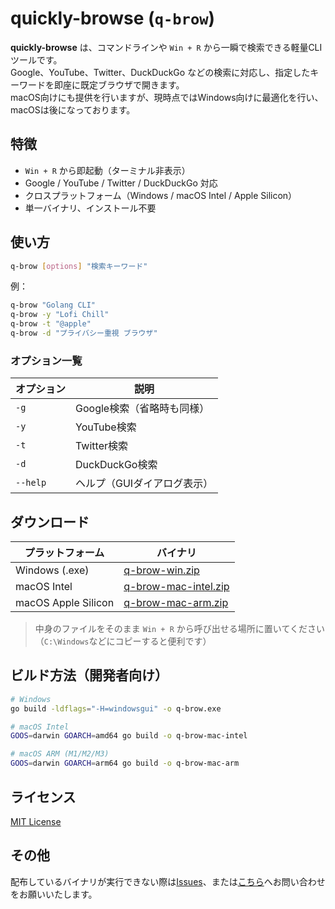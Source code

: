 # quickly-browse (`q-brow`)

**quickly-browse** は、コマンドラインや `Win + R` から一瞬で検索できる軽量CLIツールです。  <br>
Google、YouTube、Twitter、DuckDuckGo などの検索に対応し、指定したキーワードを即座に既定ブラウザで開きます。<br>
macOS向けにも提供を行いますが、現時点ではWindows向けに最適化を行い、macOSは後になっております。

## 特徴

- `Win + R` から即起動（ターミナル非表示）
- Google / YouTube / Twitter / DuckDuckGo 対応
- クロスプラットフォーム（Windows / macOS Intel / Apple Silicon）
- 単一バイナリ、インストール不要

## 使い方

```sh
q-brow [options] "検索キーワード"
````

例：

```sh
q-brow "Golang CLI"
q-brow -y "Lofi Chill"
q-brow -t "@apple"
q-brow -d "プライバシー重視 ブラウザ"
```

### オプション一覧

| オプション    | 説明               |
| -------- | ---------------- |
| `-g`     | Google検索（省略時も同様） |
| `-y`     | YouTube検索        |
| `-t`     | Twitter検索        |
| `-d`     | DuckDuckGo検索     |
| `--help` | ヘルプ（GUIダイアログ表示）  |

## ダウンロード

| プラットフォーム            | バイナリ                             |
| ------------------- | -------------------------------- |
| Windows (.exe)      | [q-brow-win.zip](releases)       |
| macOS Intel         | [q-brow-mac-intel.zip](releases) |
| macOS Apple Silicon | [q-brow-mac-arm.zip](releases)   |

> 中身のファイルをそのまま `Win + R` から呼び出せる場所に置いてください（`C:\Windows`などにコピーすると便利です）

## ビルド方法（開発者向け）

```sh
# Windows
go build -ldflags="-H=windowsgui" -o q-brow.exe

# macOS Intel
GOOS=darwin GOARCH=amd64 go build -o q-brow-mac-intel

# macOS ARM (M1/M2/M3)
GOOS=darwin GOARCH=arm64 go build -o q-brow-mac-arm
```

## ライセンス

[MIT License](./LICENSE)

## その他
配布しているバイナリが実行できない際は[Issues](https://github.com/darui3018823/quickly-browse/issues)、または[こちら](https://daruks.com/contact/)へお問い合わせをお願いいたします。